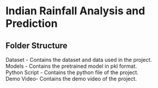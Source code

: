 # Indian Rainfall Analysis and Prediction

## Folder Structure
Dataset - Contains the dataset and data used in the project.<br>
Models - Contains the pretrained model in pkl format.<br>
Python Script - Contains the python file of the project.<br>
Demo Video- Contains the demo video of the project.<br>
